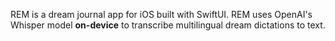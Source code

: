 REM is a dream journal app for iOS built with SwiftUI.
REM uses OpenAI's Whisper model **on-device** to transcribe multilingual dream dictations to text.
